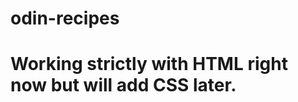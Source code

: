 # odin-recipes
<!-- Practice creating my first webpage using beginner HTML -->

# Working strictly with HTML right now but will add CSS later.